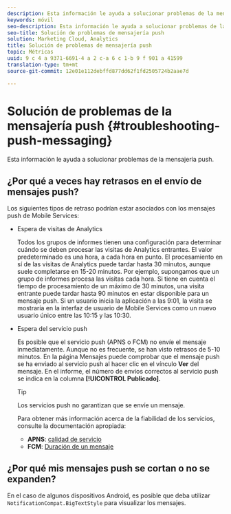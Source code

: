 ```yaml
---
description: Esta información le ayuda a solucionar problemas de la mensajería push.
keywords: móvil
seo-description: Esta información le ayuda a solucionar problemas de la mensajería push.
seo-title: Solución de problemas de mensajería push
solution: Marketing Cloud, Analytics
title: Solución de problemas de mensajería push
topic: Métricas
uuid: 9 c 4 a 9371-6691-4 a 2 c-a 6 c 1-b 9 f 901 a 41599
translation-type: tm+mt
source-git-commit: 12e01e112debffd877dd62f1fd2505724b2aae7d

---
```



# Solución de problemas de la mensajería push {#troubleshooting-push-messaging}

Esta información le ayuda a solucionar problemas de la mensajería push.

## ¿Por qué a veces hay retrasos en el envío de mensajes push?

Los siguientes tipos de retraso podrían estar asociados con los mensajes push de Mobile Services:

* Espera de visitas de Analytics

   Todos los grupos de informes tienen una configuración para determinar cuándo se deben procesar las visitas de Analytics entrantes. El valor predeterminado es una hora, a cada hora en punto. El procesamiento en sí de las visitas de Analytics puede tardar hasta 30 minutos, aunque suele completarse en 15-20 minutos. Por ejemplo, supongamos que un grupo de informes procesa las visitas cada hora. Si tiene en cuenta el tiempo de procesamiento de un máximo de 30 minutos, una visita entrante puede tardar hasta 90 minutos en estar disponible para un mensaje push. Si un usuario inicia la aplicación a las 9:01, la visita se mostraría en la interfaz de usuario de Mobile Services como un nuevo usuario único entre las 10:15 y las 10:30.

* Espera del servicio push

   Es posible que el servicio push (APNS o FCM) no envíe el mensaje inmediatamente. Aunque no es frecuente, se han visto retrasos de 5-10 minutos. En la página Mensajes puede comprobar que el mensaje push se ha enviado al servicio push al hacer clic en el vínculo **Ver** del mensaje. En el informe, el número de envíos correctos al servicio push se indica en la columna **[!UICONTROL Publicado].**

   >[!TIP]
   >
   >Los servicios push no garantizan que se envíe un mensaje.

   Para obtener más información acerca de la fiabilidad de los servicios, consulte la documentación apropiada:

   * **APNS**: [calidad de servicio](https://developer.apple.com/library/content/documentation/NetworkingInternet/Conceptual/RemoteNotificationsPG/APNSOverview.html#//apple_ref/doc/uid/TP40008194-CH8-SW5)
   * **FCM**: [Duración de un mensaje](https://firebase.google.com/docs/cloud-messaging/concept-options#lifetime)

## ¿Por qué mis mensajes push se cortan o no se expanden?

En el caso de algunos dispositivos Android, es posible que deba utilizar `NotificationCompat.BigTextStyle` para visualizar los mensajes.
